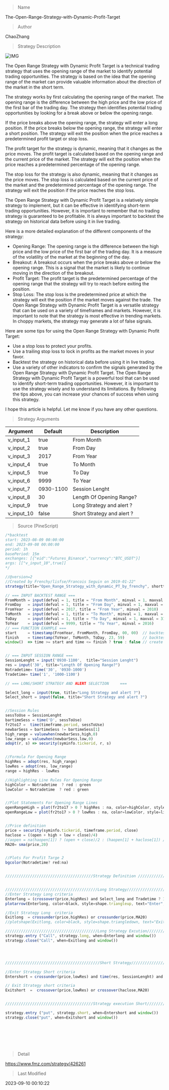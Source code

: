 
> Name

The-Open-Range-Strategy-with-Dynamic-Profit-Target

> Author

ChaoZhang

> Strategy Description

 ![IMG](https://www.fmz.com/upload/asset/a94cb5667187596235.png) 

The Open Range Strategy with Dynamic Profit Target is a technical trading strategy that uses the opening range of the market to identify potential trading opportunities. The strategy is based on the idea that the opening range of the market can provide valuable information about the direction of the market in the short term.

The strategy works by first calculating the opening range of the market. The opening range is the difference between the high price and the low price of the first bar of the trading day. The strategy then identifies potential trading opportunities by looking for a break above or below the opening range.

If the price breaks above the opening range, the strategy will enter a long position. If the price breaks below the opening range, the strategy will enter a short position. The strategy will exit the position when the price reaches a predetermined profit target or stop loss.

The profit target for the strategy is dynamic, meaning that it changes as the price moves. The profit target is calculated based on the opening range and the current price of the market. The strategy will exit the position when the price reaches a predetermined percentage of the opening range.

The stop loss for the strategy is also dynamic, meaning that it changes as the price moves. The stop loss is calculated based on the current price of the market and the predetermined percentage of the opening range. The strategy will exit the position if the price reaches the stop loss.

The Open Range Strategy with Dynamic Profit Target is a relatively simple strategy to implement, but it can be effective in identifying short-term trading opportunities. However, it is important to remember that no trading strategy is guaranteed to be profitable. It is always important to backtest the strategy on historical data before using it in live trading.

Here is a more detailed explanation of the different components of the strategy:

* Opening Range: The opening range is the difference between the high price and the low price of the first bar of the trading day. It is a measure of the volatility of the market at the beginning of the day.
* Breakout: A breakout occurs when the price breaks above or below the opening range. This is a signal that the market is likely to continue moving in the direction of the breakout.
* Profit Target: The profit target is the predetermined percentage of the opening range that the strategy will try to reach before exiting the position.
* Stop Loss: The stop loss is the predetermined price at which the strategy will exit the position if the market moves against the trade.
The Open Range Strategy with Dynamic Profit Target is a versatile strategy that can be used on a variety of timeframes and markets. However, it is important to note that the strategy is most effective in trending markets. In choppy markets, the strategy may generate a lot of false signals.

Here are some tips for using the Open Range Strategy with Dynamic Profit Target:

* Use a stop loss to protect your profits.
* Use a trailing stop loss to lock in profits as the market moves in your favor.
* Backtest the strategy on historical data before using it in live trading.
* Use a variety of other indicators to confirm the signals generated by the Open Range Strategy with Dynamic Profit Target.
The Open Range Strategy with Dynamic Profit Target is a powerful tool that can be used to identify short-term trading opportunities. However, it is important to use the strategy wisely and to understand its limitations. By following the tips above, you can increase your chances of success when using this strategy.

I hope this article is helpful. Let me know if you have any other questions.

> Strategy Arguments



|Argument|Default|Description|
|----|----|----|
|v_input_1|true|From Month|
|v_input_2|true|From Day|
|v_input_3|2017|From Year|
|v_input_4|true|To Month|
|v_input_5|true|To Day|
|v_input_6|9999|To Year|
|v_input_7|0930-1100|Session Lenght|
|v_input_8|30|Length Of Opening Range?|
|v_input_9|true|Long Strategy and alert ?|
|v_input_10|false|Short Strategy and alert ?|


> Source (PineScript)

``` javascript
/*backtest
start: 2023-08-09 00:00:00
end: 2023-09-08 00:00:00
period: 1h
basePeriod: 15m
exchanges: [{"eid":"Futures_Binance","currency":"BTC_USDT"}]
args: [["v_input_10",true]]
*/

//@version=2
//Created by Frenchy/lisfse/Francois Seguin on 2019-01-22"
strategy(title="Open_Range_Strategy_with_dynamic_PT_by_frenchy", shorttitle="O/R Strategy Dynamic PT  ", overlay=true)

// === INPUT BACKTEST RANGE ===
FromMonth = input(defval = 1, title = "From Month", minval = 1, maxval = 12)
FromDay   = input(defval = 1, title = "From Day", minval = 1, maxval = 31)
FromYear  = input(defval = 2017, title = "From Year", minval = 2010)
ToMonth   = input(defval = 1, title = "To Month", minval = 1, maxval = 12)
ToDay     = input(defval = 1, title = "To Day", minval = 1, maxval = 31)
ToYear    = input(defval = 9999, title = "To Year", minval = 2016)
// === FUNCTION EXAMPLE ===
start     = timestamp(FromYear, FromMonth, FromDay, 00, 00)  // backtest start window
finish    = timestamp(ToYear, ToMonth, ToDay, 23, 59)        // backtest finish window
window()  => time >= start and time <= finish ? true : false // create function "within window of time"


// === INPUT SESSION RANGE ===
SessionLenght = input('0930-1100',  title="Session Lenght")
res = input('30', title="Length Of Opening Range?")
Notradetime= time('30', '0930-1000')
Tradetime= time('1', '1000-1100')

// === LONG/SHORT STRATEGY AND ALERT SELECTION     ===

Select_long = input(true, title="Long Strategy and alert ?")
Select_short = input(false, title="Short Strategy and alert ?")


//Session Rules
sessToUse = SessionLenght
bartimeSess = time('D', sessToUse)
fr2to17 =  time(timeframe.period, sessToUse) 
newbarSess = bartimeSess != bartimeSess[1]
high_range = valuewhen(newbarSess,high,0)
low_range = valuewhen(newbarSess,low,0)
adopt(r, s) => security(syminfo.tickerid, r, s)


//Formula For Opening Range
highRes = adopt(res, high_range)
lowRes = adopt(res, low_range)
range = highRes - lowRes

//Highlighting Line Rules For Opening Range
highColor = Notradetime  ? red : green
lowColor = Notradetime  ? red : green


//Plot Statements For Opening Range Lines
openRangeHigh = plot(fr2to17 > 0 ? highRes : na, color=highColor, style=linebr, linewidth=4,title="OR High")
openRangeLow = plot(fr2to17 > 0 ? lowRes : na, color=lowColor, style=linebr, linewidth=4,title="OR Low")


//Price definition
price = security(syminfo.tickerid, timeframe.period, close)
haclose = ((open + high + low + close)/4)
//aopen = na(haopen[1]) ? (open + close)/2 : (haopen[1] + haclose[1]) / 2
MA20= sma(price,20)


//Plots For Profit Targe 2
bgcolor(Notradetime? red:na)


///////////////////////////////////////Strategy Definition ///////////////////////////////////////////////////////////////


/////////////////////////////////////////Long Strategy////////////////////////////////////////////////////////////////////
//Enter Strategy Long criteria 
Enterlong = (crossover(price,highRes) and Select_long and Tradetime ? 1:0 ) and (Notradetime ? 0:1) 
plotarrow(Enterlong, color=black, style=shape.triangleup, text="Enter", location=location.belowbar, minheight = 80, maxheight=80, offset=0)

//Exit Strategy Long  criteria
Exitlong  = crossunder(price,highRes) or crossunder(price,MA20) 
//plotshape(Exitlong, color=black, style=shape.triangledown, text="Exit", location=location.abovebar)

/////////////////////////////////////////Long Strategy Excution////////////////////////////////////////////////////////
strategy.entry ("Call", strategy.long, when=Enterlong and window())
strategy.close("Call", when=Exitlong and window())




//////////////////////////////////////////Short Strategy////////////////////////////////////////////////////////////////

//Enter Strategy Short criteria
Entershort = crossunder(price,lowRes) and time(res, SessionLenght) and Select_short ? 1:0

// Exit Strategy short criteria
Exitshort  =  crossover(price,lowRes) or crossover(haclose,MA20)


///////////////////////////////////////Strategy execution Short///////////////////////////////////////////////////////

strategy.entry ("put", strategy.short, when=Entershort and window()) 
strategy.close("put", when=Exitshort and window())



 




```

> Detail

https://www.fmz.com/strategy/426261

> Last Modified

2023-09-10 00:10:22
